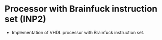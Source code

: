 # Processor with Brainfuck instruction set (INP2)
- Implementation of VHDL processor with Brainfuck instruction set.
